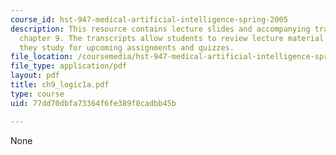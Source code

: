 ```yaml
---
course_id: hst-947-medical-artificial-intelligence-spring-2005
description: This resource contains lecture slides and accompanying transcripts for
  chapter 9. The transcripts allow students to review lecture material in detail as
  they study for upcoming assignments and quizzes.
file_location: /coursemedia/hst-947-medical-artificial-intelligence-spring-2005/77dd70dbfa73364f6fe389f0cadbb45b_ch9_logic1a.pdf
file_type: application/pdf
layout: pdf
title: ch9_logic1a.pdf
type: course
uid: 77dd70dbfa73364f6fe389f0cadbb45b

---
```

None